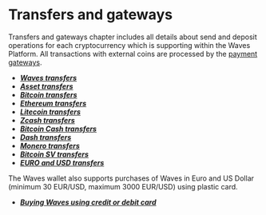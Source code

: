 # Transfers and gateways

Transfers and gateways chapter includes all details about send and deposit operations for each cryptocurrency which is supporting within the Waves Platform. All transactions with external coins are processed by the [payment gateways](/waves-client/frequently-asked-questions-faq/transfers-and-gateways/payment-gateway.md).

* [_**Waves transfers**_](transfers-and-gateways/waves-transfers.md)
* [_**Asset transfers**_](transfers-and-gateways/asset-transfers.md)
* [_**Bitcoin transfers**_](transfers-and-gateways/bitcoin-transfers.md)
* [_**Ethereum transfers**_](transfers-and-gateways/ethereum-transfers.md)
* [_**Litecoin transfers**_](transfers-and-gateways/litecoin-transfers.md)
* [_**Zcash transfers**_](transfers-and-gateways/zcash-transfers.md)
* [_**Bitcoin Cash transfers**_](transfers-and-gateways/bitcoin-cash-transfers.md)
* [_**Dash transfers**_](transfers-and-gateways/dash-transfers.md)
* [_**Monero transfers**_](transfers-and-gateways/monero-transfers.md)
* [_**Bitcoin SV transfers**_](transfers-and-gateways/bitcoin-sv-transfers.md)
* [_**EURO and USD transfers**_](transfers-and-gateways/eur-usd-transfers.md)

The Waves wallet also supports purchases of Waves in Euro and US Dollar \(minimum 30 EUR/USD, maximum 3000 EUR/USD\) using plastic card.

* [_**Buying Waves using credit or debit card**_](transfers-and-gateways/buying-waves-using-card.md)
